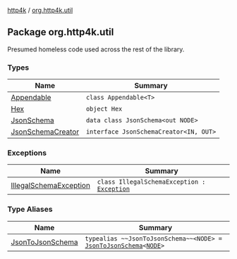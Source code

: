 [http4k](../index.md) / [org.http4k.util](./index.md)

## Package org.http4k.util

Presumed homeless code used across the rest of the library.

### Types

| Name | Summary |
|---|---|
| [Appendable](-appendable/index.md) | `class Appendable<T>` |
| [Hex](-hex/index.md) | `object Hex` |
| [JsonSchema](-json-schema/index.md) | `data class JsonSchema<out NODE>` |
| [JsonSchemaCreator](-json-schema-creator/index.md) | `interface JsonSchemaCreator<IN, OUT>` |

### Exceptions

| Name | Summary |
|---|---|
| [IllegalSchemaException](-illegal-schema-exception/index.md) | `class IllegalSchemaException : `[`Exception`](https://kotlinlang.org/api/latest/jvm/stdlib/kotlin/-exception/index.html) |

### Type Aliases

| Name | Summary |
|---|---|
| [JsonToJsonSchema](-json-to-json-schema.md) | `typealias ~~JsonToJsonSchema~~<NODE> = `[`JsonToJsonSchema`](../org.http4k.contract.openapi.v2/-json-to-json-schema/index.md)`<`[`NODE`](-json-to-json-schema.md#NODE)`>` |

